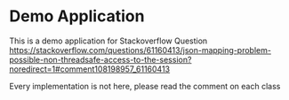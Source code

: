 # Demo Application

This is a demo application for Stackoverflow Question
https://stackoverflow.com/questions/61160413/json-mapping-problem-possible-non-threadsafe-access-to-the-session?noredirect=1#comment108198957_61160413

Every implementation is not here, please read the comment on each class
